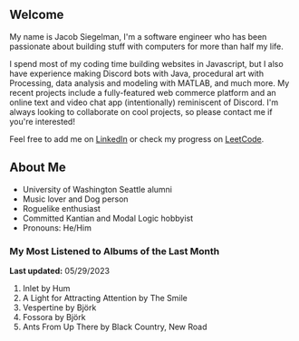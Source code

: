 
## Welcome
My name is Jacob Siegelman, I'm a software engineer who has been passionate about building stuff with computers for more than half my life.

I spend most of my coding time building websites in Javascript, but I also have experience making Discord bots with Java, procedural art with Processing, data analysis and modeling with MATLAB, and much more. My recent projects include a fully-featured web commerce platform and an online text and video chat app (intentionally) reminiscent of Discord. I'm always looking to collaborate on cool projects, so please contact me if you're interested!

Feel free to add me on [LinkedIn](https://www.linkedin.com/in/jacob-siegelman/) or check my progress on [LeetCode](https://leetcode.com/jsiegelman/).

## About Me
- University of Washington Seattle alumni
- Music lover and Dog person
- Roguelike enthusiast
- Committed Kantian and Modal Logic hobbyist
- Pronouns: He/Him

### My Most Listened to Albums of the Last Month
**Last updated:** 05/29/2023 <!-- lfm -->   
1. <!-- lfm -->Inlet by Hum  
2. <!-- lfm -->A Light for Attracting Attention by The Smile  
3. <!-- lfm -->Vespertine by Björk  
4. <!-- lfm -->Fossora by Björk  
5. <!-- lfm -->Ants From Up There by Black Country, New Road  
